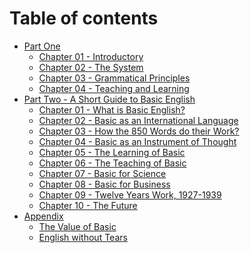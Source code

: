 # Table of contents

<!-- - [Demo](README.md) -->
- [Part One](part-01/main.md)
  - [Chapter 01 - Introductory](./part-01/chapter-01/main.md)
  - [Chapter 02 - The System](./part-01/chapter-02/main.md)
  - [Chapter 03 - Grammatical Principles](./part-01/chapter-03/main.md)
  - [Chapter 04 - Teaching and Learning](./part-01/chapter-04/main.md)
- [Part Two - A Short Guide to Basic English](part-02/main.md)
  - [Chapter 01 - What is Basic English?](part-02/chapter-01/main.md)
  - [Chapter 02 - Basic as an International Language](part-02/chapter-02/main.md)
  - [Chapter 03 - How the 850 Words do their Work?](part-02/chapter-03/main.md)
  - [Chapter 04 - Basic as an Instrument of Thought](part-02/chapter-04/main.md)
  - [Chapter 05 - The Learning of Basic](part-02/chapter-05/main.md)
  - [Chapter 06 - The Teaching of Basic](part-02/chapter-06/main.md)
  - [Chapter 07 - Basic for Science](part-02/chapter-07/main.md)
  - [Chapter 08 - Basic for Business](part-02/chapter-08/main.md)
  - [Chapter 09 - Twelve Years Work, 1927-1939](part-02/chapter-09/main.md)
  - [Chapter 10 - The Future](part-02/chapter-10/main.md)
- [Appendix]()
  - [The Value of Basic](appendix/01/main.md)
  - [English without Tears](appendix/02/main.md)
